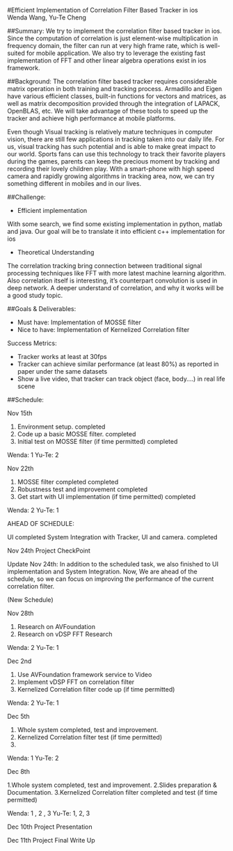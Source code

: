 #Efficient Implementation of Correlation Filter Based Tracker in ios 	 
Wenda Wang, Yu-Te Cheng	
											
##Summary: 
We try to implement the correlation filter based tracker in ios. Since the computation of correlation is just element-wise multiplication in frequency domain, the filter can run at very high frame rate, which is well-suited for mobile application. We also try to leverage the existing fast implementation of FFT and other linear algebra operations exist in ios framework.
					
##Background: 
The correlation filter based tracker requires considerable matrix operation in both training and tracking process. Armadillo and Eigen have various efficient classes, built-in functions for vectors and matrices, as well as matrix decomposition provided through the integration of LAPACK, OpenBLAS, etc. We will take advantage of these tools to speed up the tracker and achieve high performance at mobile platforms. 

Even though Visual tracking is relatively mature techniques in computer vision, there are still few applications in tracking taken into our daily life. For us, visual tracking has such potential and is able to make great impact to our world. Sports fans can use this technology to track their favorite players during the games, parents can keep the precious moment by tracking and recording their lovely children play. With a smart-phone with high speed camera and rapidly growing algorithms in tracking area, now, we can try something different in mobiles and in our lives.
					
##Challenge:
- Efficient implementation 

With some search, we find some existing implementation in python, matlab and java. Our goal will be to translate it into efficient c++ implementation for ios

- Theoretical Understanding

The correlation tracking bring connection between traditional signal processing techniques like FFT with more latest machine learning algorithm. Also correlation itself is interesting, it’s counterpart convolution is used in deep network. A deeper understand of correlation, and why it works will be a good study topic.

##Goals & Deliverables:
- Must have: Implementation of MOSSE filter
- Nice to have: Implementation of Kernelized Correlation filter

Success Metrics:
- Tracker works at least at 30fps
- Tracker can achieve similar performance (at least 80%) as reported in paper under the same datasets
- Show a live video, that tracker can track object (face, body….) in real life scene  		 							

##Schedule: 

Nov 15th  
   1. Environment setup.	completed
   2. Code up a basic MOSSE filter.	completed
   3. Initial test on MOSSE filter (if time permitted)	completed
   
   Wenda:   1                              Yu-Te:  2

Nov 22th  
   1. MOSSE filter completed 	completed
   2. Robustness test and improvement	completed
   3. Get start with UI implementation (if time permitted)	completed
   
   Wenda:   2                              Yu-Te: 1

AHEAD OF SCHEDULE:

UI 	completed 
System Integration with Tracker, UI and camera. 	    completed


Nov 24th  Project CheckPoint

Update Nov 24th: 
In addition to the scheduled task, we also finished to UI implementation and System Integration. Now, We are ahead of the schedule, so we can focus on improving the performance of the current correlation filter.

(New Schedule)

Nov 28th   

   1. Research on AVFoundation 
   2. Research on vDSP FFT Research

   Wenda:   2                           Yu-Te:  1

Dec 2nd   

   1. Use AVFoundation framework service to Video 
   2. Implement vDSP FFT on correlation filter
   3. Kernelized Correlation filter code up (if time permitted)

   Wenda:   2                           Yu-Te:  1
   
Dec 5th     

   1. Whole system completed, test  and improvement. 
   2. Kernelized Correlation filter test (if time permitted)
   3. 
   Wenda:     1                               Yu-Te: 2

Dec 8th    

   1.Whole system completed, test and improvement. 
   2.Slides preparation & Documentation.
   3.Kernelized Correlation filter completed and test (if time permitted)
   
   Wenda:     1 , 2 , 3			 	 Yu-Te: 1, 2, 3

Dec 10th   Project Presentation

Dec 11th   Project Final Write Up


						
					 				
			
		

